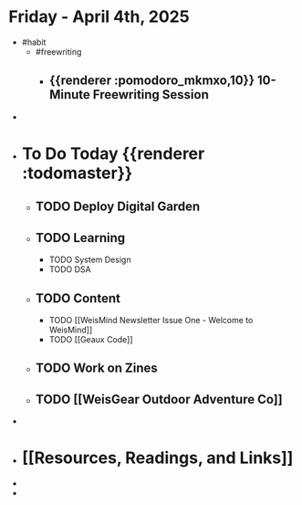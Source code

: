 # Friday - April 4th, 2025
- #habit
	- #freewriting
		- ## {{renderer :pomodoro_mkmxo,10}} 10-Minute Freewriting Session
-
- # To Do Today {{renderer :todomaster}}
	- ## TODO Deploy Digital Garden
	- ## TODO Learning
		- TODO System Design
		- TODO DSA
	- ## TODO Content
		- TODO [[WeisMind Newsletter Issue One - Welcome to WeisMind]]
		- TODO [[Geaux Code]]
	- ## TODO Work on Zines
	- ## TODO [[WeisGear Outdoor Adventure Co]]
-
- # [[Resources, Readings, and Links]]
-
-